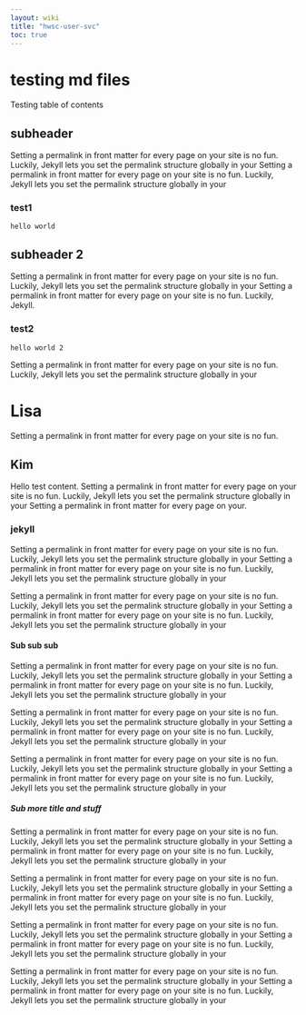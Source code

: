 ```yaml
---
layout: wiki
title: "hwsc-user-svc"
toc: true
---
```

# testing md files
Testing table of contents
## subheader
Setting a permalink in front matter for every page on your site is no fun. Luckily, Jekyll lets you set the permalink 
structure globally in your Setting a permalink in front matter for every page on your site is no fun. Luckily, Jekyll 
lets you set the permalink structure globally in your 

### test1

```$xslt
hello world
```

## subheader 2
Setting a permalink in front matter for every page on your site is no fun. Luckily, Jekyll lets you set the permalink 
structure globally in your Setting a permalink in front matter for every page on your site is no fun. Luckily, Jekyll.

### test2

```$xslt
hello world 2
```
Setting a permalink in front matter for every page on your site is no fun. Luckily, Jekyll lets you set the permalink 
structure globally in your 

# Lisa
Setting a permalink in front matter for every page on your site is no fun.
## Kim
Hello test content. Setting a permalink in front matter for every page on your site is no fun. Luckily, Jekyll lets you set the permalink 
structure globally in your Setting a permalink in front matter for every page on your.
### jekyll
Setting a permalink in front matter for every page on your site is no fun. Luckily, Jekyll lets you set the permalink 
structure globally in your Setting a permalink in front matter for every page on your site is no fun. Luckily, Jekyll 
lets you set the permalink structure globally in your 

Setting a permalink in front matter for every page on your site is no fun. Luckily, Jekyll lets you set the permalink 
structure globally in your Setting a permalink in front matter for every page on your site is no fun. Luckily, Jekyll 
lets you set the permalink structure globally in your 

#### Sub sub sub
Setting a permalink in front matter for every page on your site is no fun. Luckily, Jekyll lets you set the permalink 
structure globally in your Setting a permalink in front matter for every page on your site is no fun. Luckily, Jekyll 
lets you set the permalink structure globally in your 

Setting a permalink in front matter for every page on your site is no fun. Luckily, Jekyll lets you set the permalink 
structure globally in your Setting a permalink in front matter for every page on your site is no fun. Luckily, Jekyll 
lets you set the permalink structure globally in your 

Setting a permalink in front matter for every page on your site is no fun. Luckily, Jekyll lets you set the permalink 
structure globally in your Setting a permalink in front matter for every page on your site is no fun. Luckily, Jekyll 
lets you set the permalink structure globally in your 

##### Sub more title and stuff
Setting a permalink in front matter for every page on your site is no fun. Luckily, Jekyll lets you set the permalink 
structure globally in your Setting a permalink in front matter for every page on your site is no fun. Luckily, Jekyll 
lets you set the permalink structure globally in your 

Setting a permalink in front matter for every page on your site is no fun. Luckily, Jekyll lets you set the permalink 
structure globally in your Setting a permalink in front matter for every page on your site is no fun. Luckily, Jekyll 
lets you set the permalink structure globally in your 

Setting a permalink in front matter for every page on your site is no fun. Luckily, Jekyll lets you set the permalink 
structure globally in your Setting a permalink in front matter for every page on your site is no fun. Luckily, Jekyll 
lets you set the permalink structure globally in your 

Setting a permalink in front matter for every page on your site is no fun. Luckily, Jekyll lets you set the permalink 
structure globally in your Setting a permalink in front matter for every page on your site is no fun. Luckily, Jekyll 
lets you set the permalink structure globally in your 